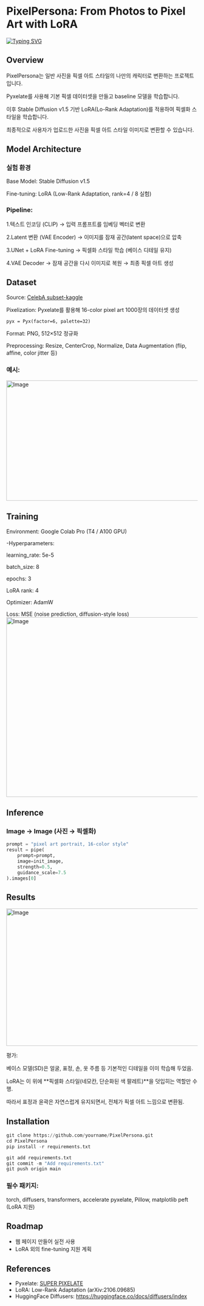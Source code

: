 # PixelPersona: From Photos to Pixel Art with LoRA

[![Typing SVG](https://readme-typing-svg.demolab.com/?lines=my+personal+character)](https://git.io/typing-svg)

## Overview

PixelPersona는 일반 사진을 픽셀 아트 스타일의 나만의 캐릭터로 변환하는 프로젝트입니다.

Pyxelate를 사용해 기본 픽셀 데이터셋을 만들고 baseline 모델을 학습합니다.

이후 Stable Diffusion v1.5 기반 LoRA(Lo-Rank Adaptation)를 적용하여 픽셀화 스타일을 학습합니다.

최종적으로 사용자가 업로드한 사진을 픽셀 아트 스타일 이미지로 변환할 수 있습니다.

## Model Architecture

### 실험 환경

Base Model: Stable Diffusion v1.5

Fine-tuning: LoRA (Low-Rank Adaptation, rank=4 / 8 실험)

### Pipeline:

1.텍스트 인코딩 (CLIP)
→ 입력 프롬프트를 임베딩 벡터로 변환

2.Latent 변환 (VAE Encoder)
→ 이미지를 잠재 공간(latent space)으로 압축

3.UNet + LoRA Fine-tuning
→ 픽셀화 스타일 학습 (베이스 디테일 유지)

4.VAE Decoder
→ 잠재 공간을 다시 이미지로 복원 → 최종 픽셀 아트 생성

## Dataset

Source: [CelebA subset-kaggle](https://www.kaggle.com/datasets/jessicali9530/celeba-dataset)

Pixelization: Pyxelate를 활용해 16-color pixel art 1000장의 데이터셋 생성
```
pyx = Pyx(factor=6, palette=32)
```
Format: PNG, 512×512 정규화

Preprocessing: Resize, CenterCrop, Normalize, Data Augmentation (flip, affine, color jitter 등)

### 예시:
<img width="614" height="316" alt="Image" src="https://github.com/user-attachments/assets/d1f699d7-8b43-4554-9b8e-17b99d52f238" />

## Training

Environment: Google Colab Pro (T4 / A100 GPU)

-Hyperparameters:

 learning_rate: 5e-5
 
 batch_size: 8
 
 epochs: 3
 
 LoRA rank: 4
 
 Optimizer: AdamW
 
 Loss: MSE (noise prediction, diffusion-style loss)
 <img width="922" height="472" alt="Image" src="https://github.com/user-attachments/assets/e8424295-bae2-476d-a611-7364fd3a624b" />

##  Inference
### Image → Image (사진 → 픽셀화)
```python
prompt = "pixel art portrait, 16-color style"
result = pipe(
    prompt=prompt,
    image=init_image,
    strength=0.5,         
    guidance_scale=7.5
).images[0]
```

## Results
<img width="798" height="361" alt="Image" src="https://github.com/user-attachments/assets/12575731-7676-478e-a68f-7579be366890" />


평가:

베이스 모델(SD)은 얼굴, 표정, 손, 옷 주름 등 기본적인 디테일을 이미 학습해 두었음.

LoRA는 이 위에 **픽셀화 스타일(네모칸, 단순화된 색 팔레트)**을 덧입히는 역할만 수행.

따라서 표정과 윤곽은 자연스럽게 유지되면서, 전체가 픽셀 아트 느낌으로 변환됨.


## Installation
```python
git clone https://github.com/yourname/PixelPersona.git
cd PixelPersona
pip install -r requirements.txt
```
```python
git add requirements.txt
git commit -m "Add requirements.txt"
git push origin main
```

### 필수 패키지:
torch, diffusers, transformers, accelerate
pyxelate, Pillow, matplotlib
peft (LoRA 지원)

## Roadmap
- 웹 페이지 만들어 실전 사용
- LoRA 외의 fine-tuning 지원 계획 

## References
- Pyxelate: [SUPER PIXELATE](https://github.com/sedthh/pyxelate)
- LoRA: Low-Rank Adaptation (arXiv:2106.09685)
- HuggingFace Diffusers: https://huggingface.co/docs/diffusers/index
